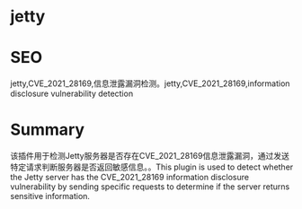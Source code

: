 # jetty
# SEO
jetty,CVE_2021_28169,信息泄露漏洞检测。jetty,CVE_2021_28169,information disclosure vulnerability detection
# Summary
该插件用于检测Jetty服务器是否存在CVE_2021_28169信息泄露漏洞，通过发送特定请求判断服务器是否返回敏感信息。。This plugin is used to detect whether the Jetty server has the CVE_2021_28169 information disclosure vulnerability by sending specific requests to determine if the server returns sensitive information.

